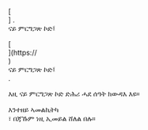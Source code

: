 [<br host>] . <br action> ናይ ምርግጋጽ ኮድ፤ <br code>

[<br host>](https://<br host>) <br action> ናይ ምርግጋጽ ኮድ፤ <br code>.

እዚ ናይ ምርግጋጽ ኮድ ድሕሪ ሓደ ሰዓት ክውዳእ እዩ።

እንተዘይ ኣመልኪትካ <br action>፣ በጃኹም ነዚ ኢመይል ሸለል በሉ።